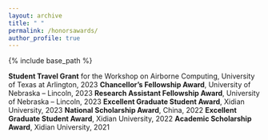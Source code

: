 ```yaml
---
layout: archive
title: " "
permalink: /honorsawards/
author_profile: true
---
```


{% include base_path %}

**Student Travel Grant** for the Workshop on Airborne Computing, University of Texas at Arlington, 2023
**Chancellor’s Fellowship Award**, University of Nebraska – Lincoln, 2023
**Research Assistant Fellowship Award**, University of Nebraska – Lincoln, 2023
**Excellent Graduate Student Award**, Xidian University, 2023
**National Scholarship Award**, China, 2022
**Excellent Graduate Student Award**, Xidian University, 2022
**Academic Scholarship Award**, Xidian University, 2021
